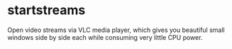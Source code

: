 # startstreams
Open video streams via VLC media player, which gives you beautiful small windows side by side each while consuming very little CPU power.
